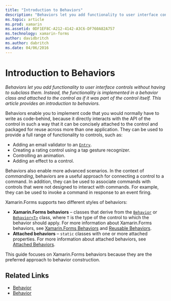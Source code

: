 ```yaml
---
title: "Introduction to Behaviors"
description: "Behaviors let you add functionality to user interface controls without having to subclass them. Instead, the functionality is implemented in a behavior class and attached to the control as if it was part of the control itself. This article provides an introduction to behaviors."
ms.topic: article
ms.prod: xamarin
ms.assetid: 0DF1EF8C-A212-4142-A3C6-DF760A82A757
ms.technology: xamarin-forms
author: davidbritch
ms.author: dabritch
ms.date: 04/06/2016
---
```


# Introduction to Behaviors

_Behaviors let you add functionality to user interface controls without having to subclass them. Instead, the functionality is implemented in a behavior class and attached to the control as if it was part of the control itself. This article provides an introduction to behaviors._

Behaviors enable you to implement code that you would normally have to write as code-behind, because it directly interacts with the API of the control in such a way that it can be concisely attached to the control and packaged for reuse across more than one application. They can be used to provide a full range of functionality to controls, such as:

- Adding an email validator to an [`Entry`](https://developer.xamarin.com/api/type/Xamarin.Forms.Entry/).
- Creating a rating control using a tap gesture recognizer.
- Controlling an animation.
- Adding an effect to a control.

Behaviors also enable more advanced scenarios. In the context of *commanding*, behaviors are a useful approach for connecting a control to a command. In addition, they can be used to associate commands with controls that were not designed to interact with commands. For example, they can be used to invoke a command in response to an event firing.

Xamarin.Forms supports two different styles of behaviors:

- **Xamarin.Forms behaviors** – classes that derive from the [`Behavior`](https://developer.xamarin.com/api/type/Xamarin.Forms.Behavior/) or [`Behavior<T>`](https://developer.xamarin.com/api/type/Xamarin.Forms.Behavior%3CT%3E/) class, where `T` is the type of the control to which the behavior should apply. For more information about Xamarin.Forms behaviors, see [Xamarin.Forms Behaviors](~/xamarin-forms/app-fundamentals/behaviors/creating.md) and [Reusable Behaviors](~/xamarin-forms/app-fundamentals/behaviors/reusable/index.md).
- **Attached behaviors** – `static` classes with one or more attached properties. For more information about attached behaviors, see [Attached Behaviors](~/xamarin-forms/app-fundamentals/behaviors/attached.md).

This guide focuses on Xamarin.Forms behaviors because they are the preferred approach to behavior construction.



## Related Links

- [Behavior](https://developer.xamarin.com/api/type/Xamarin.Forms.Behavior/)
- [Behavior<T>](https://developer.xamarin.com/api/type/Xamarin.Forms.Behavior%3CT%3E/)
